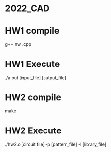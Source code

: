 # 2022_CAD

# HW1 compile
g++ hw1.cpp
# HW1 Execute
./a.out [input_file] [output_file]

# HW2 compile
make
# HW2 Execute
./hw2.o [circuit file] -p [pattern_file] -l [library_file]

